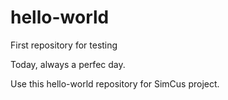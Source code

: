 # hello-world
First repository for testing

Today, always a perfec day. 

Use this hello-world repository for SimCus project.

